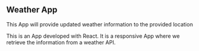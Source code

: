 ## Weather App
This App will provide updated weather information to the provided location

This is an App developed with React. It is a responsive App where we retrieve the information from a weather API.
